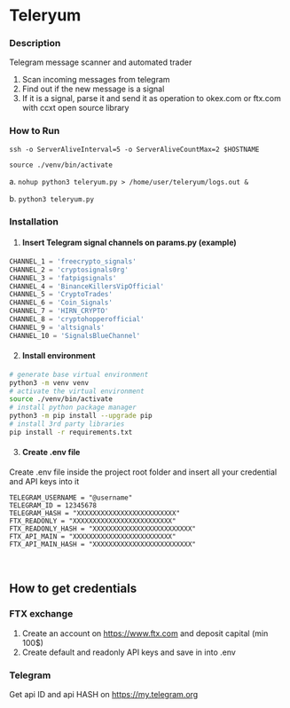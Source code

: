 # Teleryum
### Description
Telegram message scanner and automated trader  <br>

 1. Scan incoming messages from telegram
 2. Find out if the new message is a signal
 3. If it is a signal, parse it and send it as operation to okex.com or ftx.com with ccxt open source library

### How to Run 

```ssh -o ServerAliveInterval=5 -o ServerAliveCountMax=2 $HOSTNAME```

```source ./venv/bin/activate```

a. ```nohup python3 teleryum.py > /home/user/teleryum/logs.out &```

b. ```python3 teleryum.py```

### Installation
1. #### Insert Telegram signal channels on params.py (example)
```python
CHANNEL_1 = 'freecrypto_signals'
CHANNEL_2 = 'cryptosignals0rg'
CHANNEL_3 = 'fatpigsignals'
CHANNEL_4 = 'BinanceKillersVipOfficial'
CHANNEL_5 = 'CryptoTrades'
CHANNEL_6 = 'Coin_Signals'
CHANNEL_7 = 'HIRN_CRYPTO'
CHANNEL_8 = 'cryptohopperofficial'
CHANNEL_9 = 'altsignals'
CHANNEL_10 = 'SignalsBlueChannel'
```

2. #### Install environment
```bash
# generate base virtual environment
python3 -m venv venv
# activate the virtual environment
source ./venv/bin/activate
# install python package manager
python3 -m pip install --upgrade pip 
# install 3rd party libraries
pip install -r requirements.txt 
```
3. #### Create .env file

Create .env file inside the project root folder and insert all your credential and API keys into it 

    TELEGRAM_USERNAME = "@username"
    TELEGRAM_ID = 12345678
    TELEGRAM_HASH = "XXXXXXXXXXXXXXXXXXXXXXXXX"
    FTX_READONLY = "XXXXXXXXXXXXXXXXXXXXXXXXX"
    FTX_READONLY_HASH = "XXXXXXXXXXXXXXXXXXXXXXXXX"
    FTX_API_MAIN = "XXXXXXXXXXXXXXXXXXXXXXXXX"
    FTX_API_MAIN_HASH = "XXXXXXXXXXXXXXXXXXXXXXXXX"

<br>

## How to get credentials
### FTX exchange
1) Create an account on https://www.ftx.com and deposit capital (min 100$)
2) Create default and readonly API keys and save in into .env 

### Telegram
Get api ID and api HASH on  https://my.telegram.org